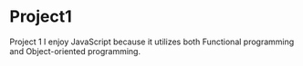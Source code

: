 # Project1
Project 1
I enjoy JavaScript because it utilizes both Functional programming and Object-oriented programming.

